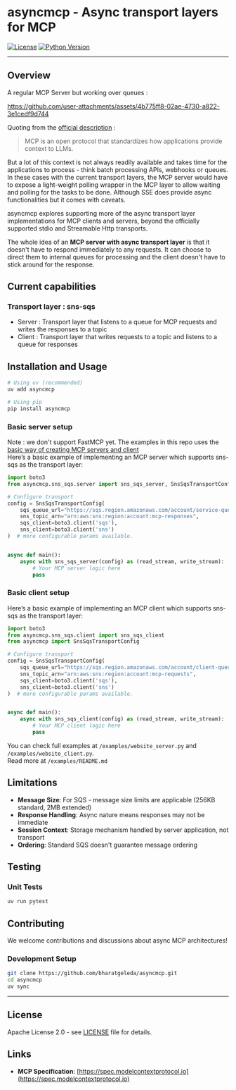 # asyncmcp - Async transport layers for MCP 


[![License](https://img.shields.io/badge/license-Apache%202.0-blue.svg)](LICENSE)
[![Python Version](https://img.shields.io/badge/python-3.10%2B-blue.svg)](https://www.python.org/downloads/)


---

## Overview


A regular MCP Server but working over queues :

https://github.com/user-attachments/assets/4b775ff8-02ae-4730-a822-3e1cedf9d744


Quoting from the [official description](https://modelcontextprotocol.io/introduction) :<br/> 
> MCP is an open protocol that standardizes how applications provide context to LLMs.

But a lot of this context is not always readily available and takes time for the applications to process - think batch processing APIs, webhooks or queues. In these cases with the current transport layers, the MCP server would have to expose a light-weight polling wrapper in the MCP layer to allow waiting and polling for the tasks to be done. Although SSE does provide async functionalities but it comes with caveats. <br/>

asyncmcp explores supporting more of the async transport layer implementations for MCP clients and servers, beyond the officially supported stdio and Streamable Http transports. 

The whole idea of an **MCP server with async transport layer** is that it doesn't have to respond immediately to any requests. It can choose to direct them to internal queues for processing and the client doesn't have to stick around for the response.

## Current capabilities

### Transport layer : sns-sqs

- Server : Transport layer that listens to a queue for MCP requests and writes the responses to a topic
- Client : Transport layer that writes requests to a topic and listens to a queue for responses

## Installation and Usage

```bash
# Using uv (recommended)
uv add asyncmcp
```

```bash
# Using pip  
pip install asyncmcp
```

### Basic server setup

Note : we don't support FastMCP yet. The examples in this repo uses the [basic way of creating MCP servers and client](https://modelcontextprotocol.io/docs/concepts/architecture#implementation-example) 
<br/>
Here’s a basic example of implementing an MCP server which supports sns-sqs as the transport layer:

```python
import boto3
from asyncmcp.sns_sqs.server import sns_sqs_server, SnsSqsTransportConfig

# Configure transport
config = SnsSqsTransportConfig(
    sqs_queue_url="https://sqs.region.amazonaws.com/account/service-queue",
    sns_topic_arn="arn:aws:sns:region:account:mcp-responses",
    sqs_client=boto3.client('sqs'),
    sns_client=boto3.client('sns')
)  # more configurable params available.


async def main():
    async with sns_sqs_server(config) as (read_stream, write_stream):
        # Your MCP server logic here
        pass
```

### Basic client setup

Here’s a basic example of implementing an MCP client which supports sns-sqs as the transport layer:

```python
import boto3
from asyncmcp.sns_sqs.client import sns_sqs_client
from asyncmcp import SnsSqsTransportConfig

# Configure transport
config = SnsSqsTransportConfig(
    sqs_queue_url="https://sqs.region.amazonaws.com/account/client-queue",
    sns_topic_arn="arn:aws:sns:region:account:mcp-requests",
    sqs_client=boto3.client('sqs'),
    sns_client=boto3.client('sns')
)  # more configurable params available.


async def main():
    async with sns_sqs_client(config) as (read_stream, write_stream):
        # Your MCP client logic here
        pass
```

You can check full examples at `/examples/website_server.py` and `/examples/website_client.py`. 
<br/>
Read more at `/examples/README.md`

## Limitations

- **Message Size**: For SQS - message size limits are applicable (256KB standard, 2MB extended)
- **Response Handling**: Async nature means responses may not be immediate
- **Session Context**: Storage mechanism handled by server application, not transport
- **Ordering**: Standard SQS doesn't guarantee message ordering

## Testing

### Unit Tests

```bash
uv run pytest
```



## Contributing

We welcome contributions and discussions about async MCP architectures!

### Development Setup

```bash
git clone https://github.com/bharatgeleda/asyncmcp.git
cd asyncmcp
uv sync
```

---

## License

Apache License 2.0 - see [LICENSE](LICENSE) file for details.

## Links

- **MCP Specification**: [https://spec.modelcontextprotocol.io](https://spec.modelcontextprotocol.io)
